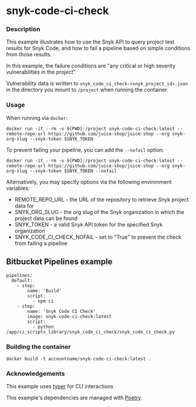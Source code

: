 # snyk-code-ci-check

### Description

This example illustrates how to use the Snyk API to query project test results for Snyk Code, and how to fail a pipeline based on simple conditions from those results.

In this example, the failure conditions are "any critical or high severity vulnerabilities in the project"

Vulnerability data is written to `snyk_code_ci_check-<snyk_project_id>.json` in the directory you mount to `/project` when running the container

### Usage

When running via `docker`:

```
docker run -it --rm -v ${PWD}:/project snyk-code-ci-check:latest --remote-repo-url https://github.com/juice-shop/juice-shop --org snyk-org-slug --snyk-token $SNYK_TOKEN
```

To prevent failing your pipeline, you can add the `--nofail` option:
```
docker run -it --rm -v ${PWD}:/project snyk-code-ci-check:latest --remote-repo-url https://github.com/juice-shop/juice-shop --org snyk-org-slug --snyk-token $SNYK_TOKEN --nofail
```

Alternatively, you may specify options via the following environment variables:

* REMOTE_REPO_URL - the URL of the repository to retrieve Snyk project data for
* SNYK_ORG_SLUG - the org slug of the Snyk organization in which the project data can be found
* SNYK_TOKEN - a valid Snyk API token for the specified Snyk organization
* SNYK_CODE_CI_CHECK_NOFAIL - set to "True" to prevent the check from failing a pipeline

## Bitbucket Pipelines example

```
pipelines:
  default:
    - step:
        name: 'Build'
        script:
          - npm ci
    - step:
        name: 'Snyk Code CI Check'
        image: snyk-code-ci-check:latest
        script:
          - python /app/ci_scripts_library/snyk_code_ci_check/snyk_code_ci_check.py
 ```

### Building the container

```
docker build -t accountname/snyk-code-ci-check:latest .
```

### Acknowledgements

This example uses [typer](https://typer.tiangolo.com/) for CLI interactions

This example's dependencies are managed with [Poetry](https://python-poetry.org/).
